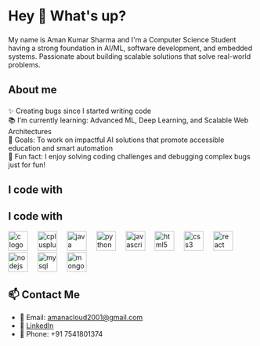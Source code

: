 <h1 align="left">Hey 👋 What's up?</h1>

###

<p align="left">My name is Aman Kumar Sharma and I'm a Computer Science Student having a strong foundation in AI/ML, software development, and embedded systems. Passionate about building scalable solutions that solve real-world problems.</p>

###

<h2 align="left">About me</h2>

###

<p align="left">✨ Creating bugs since I started writing code<br>
📚 I'm currently learning: Advanced ML, Deep Learning, and Scalable Web Architectures<br>
🎯 Goals: To work on impactful AI solutions that promote accessible education and smart automation<br>
🎲 Fun fact: I enjoy solving coding challenges and debugging complex bugs just for fun!</p>

###

<h2 align="left">I code with</h2>

###

<h2 align="left">I code with</h2>

<div align="left">
  <img src="https://cdn.jsdelivr.net/gh/devicons/devicon/icons/c/c-original.svg" height="40" alt="c logo" />
  <img width="12" />
  <img src="https://cdn.jsdelivr.net/gh/devicons/devicon/icons/cplusplus/cplusplus-original.svg" height="40" alt="cplusplus logo" />
  <img width="12" />
  <img src="https://cdn.jsdelivr.net/gh/devicons/devicon/icons/java/java-original.svg" height="40" alt="java logo" />
  <img width="12" />
  <img src="https://cdn.jsdelivr.net/gh/devicons/devicon/icons/python/python-original.svg" height="40" alt="python logo" />
  <img width="12" />
  <img src="https://cdn.jsdelivr.net/gh/devicons/devicon/icons/javascript/javascript-original.svg" height="40" alt="javascript logo" />
  <img width="12" />
  <img src="https://cdn.jsdelivr.net/gh/devicons/devicon/icons/html5/html5-original.svg" height="40" alt="html5 logo" />
  <img width="12" />
  <img src="https://cdn.jsdelivr.net/gh/devicons/devicon/icons/css3/css3-original.svg" height="40" alt="css3 logo" />
  <img width="12" />
  <img src="https://cdn.jsdelivr.net/gh/devicons/devicon/icons/react/react-original.svg" height="40" alt="react logo" />
  <img width="12" />
  <img src="https://cdn.jsdelivr.net/gh/devicons/devicon/icons/nodejs/nodejs-original.svg" height="40" alt="nodejs logo" />
  <img width="12" />
  <img src="https://cdn.jsdelivr.net/gh/devicons/devicon/icons/mysql/mysql-original.svg" height="40" alt="mysql logo" />
  <img width="12" />
  <img src="https://cdn.jsdelivr.net/gh/devicons/devicon/icons/mongodb/mongodb-original.svg" height="40" alt="mongodb logo" />
</div>


###

<h2 align="left">📫 Contact Me</h2>

- 📧 Email: amanacloud2001@gmail.com  
- 🔗 [LinkedIn](https://www.linkedin.com/in/aman245002)  
- 📱 Phone: +91 7541801374
